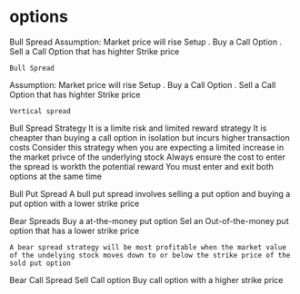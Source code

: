 # options

Bull Spread
  Assumption: Market price will rise
  Setup 
      . Buy a Call Option
      . Sell a Call Option that has highter Strike price

    Bull Spread
  Assumption: Market price will rise
  Setup 
      . Buy a Call Option
      . Sell a Call Option that has highter Strike price

	Vertical spread

Bull Spread Strategy
	It is a limite risk and limited reward strategy
	It is cheapter than buying a call option in isolation but incurs higher transaction costs
	Consider this strategy when you are expecting a limited increase in the market privce of the underlying stock
	Always ensure the cost to enter the spread is workth the potential reward
	You must enter and exit both options at the same time

Bull Put Spread
	A bull put spread involves selling a put option and buying  a put option with a lower strike price


Bear Spreads
	Buy a at-the-money put option 
	Sel an Out-of-the-money put option that has a lower strike price

	A bear spread strategy will be most profitable when the market value of the undelying stock moves down to or below the strike price of the sold put option

Bear Call Spread
	Sell Call option
	Buy call option with a higher strike price























